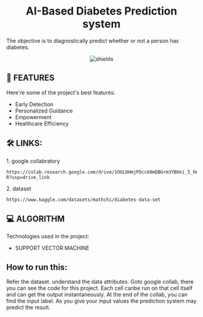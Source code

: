 <h1 align="center" id="title">AI-Based Diabetes Prediction system</h1>

<p id="description">The objective is to diagnostically predict whether or not a person has diabetes.</p>

<p align="center"><img src="https://img.shields.io/pypi/pyversions/numpy" alt="shields"></p>

  
  
<h2>🧐 FEATURES</h2>

Here're some of the project's best features:

*   Early Detection
*   Personalized Guidance
*   Empowerment
*   Healthcare Efficiency

<h2>🛠️ LINKS:</h2>

<p>1. google collabratory</p>

```
https://colab.research.google.com/drive/1OULDHmjPDcc68mDBGrm3YBUni_5_hW-R?usp=drive_link
```

<p>2. dataset</p>

```
https://www.kaggle.com/datasets/mathchi/diabetes-data-set
```

  
  
<h2>💻 ALGORITHM</h2>

Technologies used in the project:

*   SUPPORT VECTOR MACHINE

<h2>How to run this:</h2>
Refer the dataset.
understand the data attributes.
Goto google collab, there you can see the code for this project.
Each cell canbe run on that cell itself and can get the output instantaneously.
At the end of the collab, you can find the input label.
As you give your input values the prediction system may predict the result.
